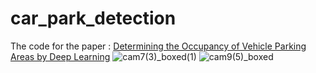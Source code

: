 # car_park_detection
The code for the paper : [Determining the Occupancy of Vehicle Parking Areas by Deep Learning](https://ieeexplore.ieee.org/document/9179399)
![cam7(3)_boxed(1)](https://github.com/aysebren/car_park_detection/assets/95339622/b0fc4328-f025-4725-a390-6c30a5fa9ad9)
![cam9(5)_boxed](https://github.com/aysebren/car_park_detection/assets/95339622/69bd1bf2-6028-44ee-a2f6-926e0233b02d)
